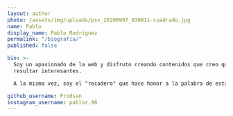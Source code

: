 ```yaml
---
layout: author
photo: /assets/img/uploads/psx_20200907_030911-cuadrado.jpg
name: Pablo
display_name: Pablo Rodríguez
permalink: "/biografia/"
published: false

bio: >-
  Soy un apasionado de la web y disfruto creando contenidos que creo que pueden
  resultar interesantes.

  A la misma vez, soy el "recadero" que hace honor a la palabra de esta web. 💙

github_username: Prodsan
instagram_username: pablor.98
---
```

